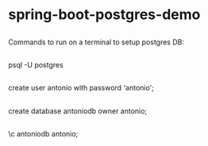 # spring-boot-postgres-demo
##

Commands to run on a terminal to setup postgres DB:
##
psql -U postgres
##
create user antonio with password 'antonio';
##
create database antoniodb owner antonio;
##
\c antoniodb antonio;

